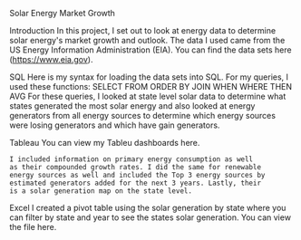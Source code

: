 Solar Energy Market Growth

Introduction
    In this project, I set out to look at energy data to
    determine solar energy's market growth and outlook.
    The data I used came from the US Energy Information
    Administration (EIA). You can find the data sets
    here (https://www.eia.gov).

SQL
    Here is my syntax for loading the data sets into SQL.
    For my queries, I used these functions:
        SELECT
        FROM 
        ORDER BY
        JOIN
        WHEN
        WHERE
        THEN
        AVG
    For these queries, I looked at state level solar data to
    determine what states generated the most solar energy and also
    looked at energy generators from all energy sources to 
    determine which energy sources were losing generators and which
    have gain generators.

Tableau
    You can view my Tableu dashboards here.

    I included information on primary energy consumption as well
    as their compounded growth rates. I did the same for renewable
    energy sources as well and included the Top 3 energy sources by
    estimated generators added for the next 3 years. Lastly, their
    is a solar generation map on the state level.

Excel
    I created a pivot table using the solar generation by state 
    where you can filter by state and year to see the states solar
    generation. You can view the file here.